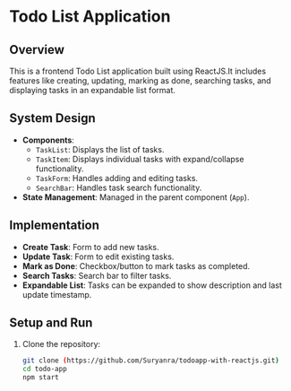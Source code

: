 # Todo List Application

## Overview
This is a frontend Todo List application built using ReactJS.It includes features like creating, updating, marking as done, searching tasks, and displaying tasks in an expandable list format.

## System Design
- **Components**:
  - `TaskList`: Displays the list of tasks.
  - `TaskItem`: Displays individual tasks with expand/collapse functionality.
  - `TaskForm`: Handles adding and editing tasks.
  - `SearchBar`: Handles task search functionality.
- **State Management**: Managed in the parent component (`App`).

## Implementation
- **Create Task**: Form to add new tasks.
- **Update Task**: Form to edit existing tasks.
- **Mark as Done**: Checkbox/button to mark tasks as completed.
- **Search Tasks**: Search bar to filter tasks.
- **Expandable List**: Tasks can be expanded to show description and last update timestamp.

## Setup and Run
1. Clone the repository:
   ```bash
   git clone (https://github.com/Suryanra/todoapp-with-reactjs.git)
   cd todo-app
   npm start
